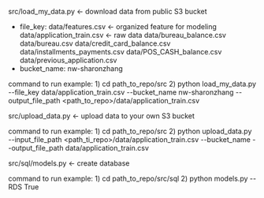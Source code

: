 src/load_my_data.py	<- download data from public S3 bucket
- file_key: data/features.csv	 <- organized feature for modeling
	    data/application_train.csv	  <- raw data
	    data/bureau_balance.csv
	    data/bureau.csv
	    data/credit_card_balance.csv
	    data/installments_payments.csv
	    data/POS_CASH_balance.csv
	    data/previous_application.csv
- bucket_name: nw-sharonzhang

command to run example: 1) cd path_to_repo/src  2) python load_my_data.py --file_key data/application_train.csv --bucket_name nw-sharonzhang --output_file_path <path_to_repo>/data/application_train.csv


src/upload_data.py	<- upload data to your own S3 bucket

command to run example: 1) cd path_to_repo/src  2) python upload_data.py --input_file_path <path_ti_repo>/data/application_train.csv --bucket_name <your S3 bucket name> --output_file_path data/application_train.csv

src/sql/models.py	<- create database 

command to run example: 1) cd path_to_repo/src/sql  2) python models.py --RDS True